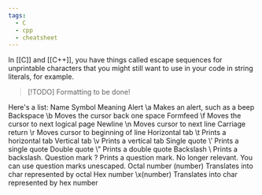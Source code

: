 ```yaml
---
tags:
  - C
  - cpp
  - cheatsheet
---
```

In [[C]] and [[C++]], you have things called escape sequences for unprintable characters that you might still want to use in your code in string literals, for example.

> [!TODO] Formatting to be done!

Here's a list:
Name	Symbol	Meaning
Alert	\a	Makes an alert, such as a beep
Backspace	\b	Moves the cursor back one space
Formfeed	\f	Moves the cursor to next logical page
Newline	\n	Moves cursor to next line
Carriage return	\r	Moves cursor to beginning of line
Horizontal tab	\t	Prints a horizontal tab
Vertical tab	\v	Prints a vertical tab
Single quote	\’	Prints a single quote
Double quote	\”	Prints a double quote
Backslash	\\	Prints a backslash.
Question mark	\?	Prints a question mark.
No longer relevant. You can use question marks unescaped.
Octal number	\(number)	Translates into char represented by octal
Hex number	\x(number)	Translates into char represented by hex number
